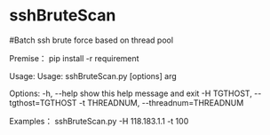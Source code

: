 # sshBruteScan
#Batch ssh brute force based on thread pool

Premise：
pip install -r requirement

Usage:
Usage: sshBruteScan.py [options] arg

Options:
  -h, --help            show this help message and exit
  -H TGTHOST, --tgthost=TGTHOST
  -t THREADNUM, --threadnum=THREADNUM
  
Examples：
sshBruteScan.py -H 118.183.1.1 -t 100
